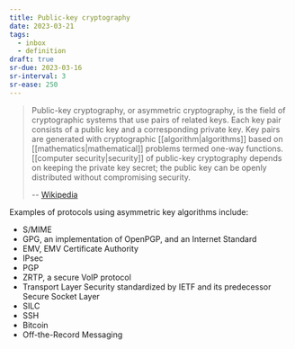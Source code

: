 ```yaml
---
title: Public-key cryptography
date: 2023-03-21
tags:
  - inbox
  - definition
draft: true
sr-due: 2023-03-16
sr-interval: 3
sr-ease: 250
---
```


> Public-key cryptography, or asymmetric cryptography, is the field of
> cryptographic systems that use pairs of related keys. Each key pair consists
> of a public key and a corresponding private key. Key pairs are generated with
> cryptographic [[algorithm|algorithms]] based on
> [[mathematics|mathematical]] problems termed one-way functions.
> [[computer security|security]] of public-key cryptography depends
> on keeping the private key secret; the public key can be openly distributed
> without compromising security.
>
> -- [Wikipedia](https://en.wikipedia.org/wiki/Public-key_cryptography)

Examples of protocols using asymmetric key algorithms include:

- S/MIME
- GPG, an implementation of OpenPGP, and an Internet Standard
- EMV, EMV Certificate Authority
- IPsec
- PGP
- ZRTP, a secure VoIP protocol
- Transport Layer Security standardized by IETF and its predecessor Secure
  Socket Layer
- SILC
- SSH
- Bitcoin
- Off-the-Record Messaging

